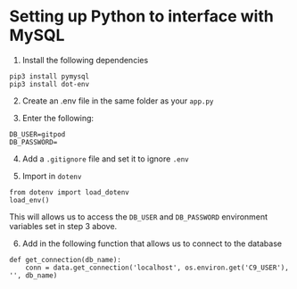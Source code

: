 # Setting up Python to interface with MySQL

1. Install the following dependencies

```
pip3 install pymysql
pip3 install dot-env
```

2. Create an .env file in the same folder as your `app.py`

3. Enter the following:

```
DB_USER=gitpod
DB_PASSWORD=
```

4. Add a `.gitignore` file and set it to ignore `.env`

5. Import in `dotenv` 

```
from dotenv import load_dotenv
load_env()
```

This will allows us to access the `DB_USER` and `DB_PASSWORD` environment variables set in step 3 above.

6. Add in the following function that allows us to connect to the database

```
def get_connection(db_name):
    conn = data.get_connection('localhost', os.environ.get('C9_USER'), '', db_name)
```

